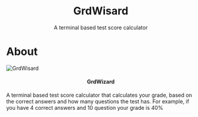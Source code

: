 <h1 align="center">GrdWisard</h1>
<p align="center">A terminal based test score calculator</p>


# About
![GrdWisard](https://user-images.githubusercontent.com/111663675/227783099-a3bc3908-7fb5-4836-90ff-bb3a49bdf689.jpg)
<h4 align="center">GrdWizard</h4>

A terminal based test score calculator that calculates your grade, based on the correct answers and how many questions the test has.
For example, if you have 4 correct answers and 10 question your grade is 40%

